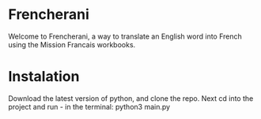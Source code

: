 # Frencherani

Welcome to Frencherani, a way to translate an English word into French using the Mission Francais workbooks.

# Instalation

Download the latest version of python, and clone the repo. Next cd into the project and run - in the terminal: python3 main.py
